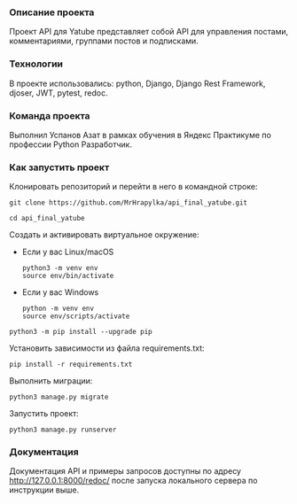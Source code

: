 ### Описание проекта

Проект API для Yatube представляет собой API для управления постами, комментариями, группами постов и подписками. 

### Технологии

В проекте использовались: python, Django, Django Rest Framework, djoser, JWT, pytest, redoc.

### Команда проекта

Выполнил Успанов Азат в рамках обучения в Яндекс Практикуме по профессии Python Разработчик. 

### Как запустить проект

Клонировать репозиторий и перейти в него в командной строке:

```
git clone https://github.com/MrHrapylka/api_final_yatube.git
```

```
cd api_final_yatube
```

Cоздать и активировать виртуальное окружение:

* Если у вас Linux/macOS

    ```
    python3 -m venv env
    source env/bin/activate
    ```

* Если у вас Windows

    ```
    python -m venv env
    source env/scripts/activate
    ```

```
python3 -m pip install --upgrade pip
```

Установить зависимости из файла requirements.txt:

```
pip install -r requirements.txt
```

Выполнить миграции:

```
python3 manage.py migrate
```

Запустить проект:

```
python3 manage.py runserver
```

### Документация

Документация API и примеры запросов доступны по адресу http://127.0.0.1:8000/redoc/ после запуска локального сервера по инструкции выше. 
